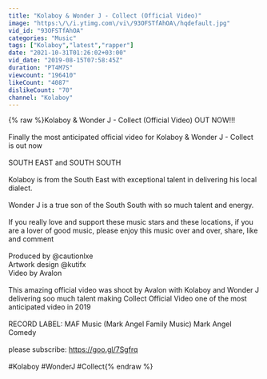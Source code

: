 ```yaml
---
title: "Kolaboy & Wonder J - Collect (Official Video)"
image: "https:\/\/i.ytimg.com\/vi\/93OFSTfAhOA\/hqdefault.jpg"
vid_id: "93OFSTfAhOA"
categories: "Music"
tags: ["Kolaboy","latest","rapper"]
date: "2021-10-31T01:26:02+03:00"
vid_date: "2019-08-15T07:58:45Z"
duration: "PT4M7S"
viewcount: "196410"
likeCount: "4087"
dislikeCount: "70"
channel: "Kolaboy"
---
```

{% raw %}Kolaboy &amp; Wonder J - Collect (Official Video) OUT NOW!!!<br /><br />Finally the most anticipated official video for Kolaboy &amp; Wonder J - Collect is out now<br /><br />SOUTH EAST and SOUTH SOUTH<br /><br />Kolaboy is from the South East with exceptional talent in delivering his local dialect.<br /><br />Wonder J is a true son of the South South with so much talent and energy. <br /><br />If you really love and support these music stars and these locations, if you are a lover of good music, please enjoy this music over and over, share, like and comment<br /><br />Produced by @cautionlxe<br />Artwork design @kutifx<br />Video by Avalon<br /><br />This amazing official video was shoot by Avalon with Kolaboy and Wonder J delivering soo much talent making Collect Official Video one of the most anticipated video in 2019<br /><br />RECORD LABEL: MAF Music (Mark Angel Family Music) Mark Angel Comedy<br /><br />please subscribe: <a rel="nofollow" target="blank" href="https://goo.gl/7Sgfrq">https://goo.gl/7Sgfrq</a><br /><br />#Kolaboy #WonderJ #Collect{% endraw %}

